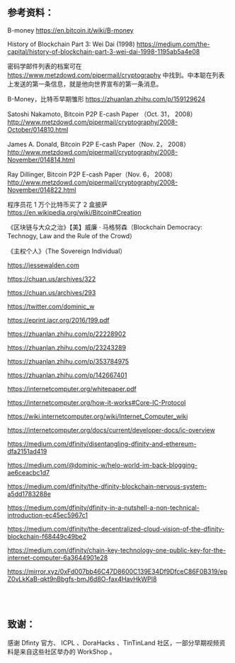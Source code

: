 ## 参考资料：

B-money https://en.bitcoin.it/wiki/B-money 

History of Blockchain Part 3: Wei Dai (1998) https://medium.com/the-capital/history-of-blockchain-part-3-wei-dai-1998-1195ab5a4e08 

密码学邮件列表的档案可在 https://www.metzdowd.com/pipermail/cryptography 中找到。中本聪在列表上发送的第一条信息，就是他向世界宣布的第一条消息。 

B-Money，比特币早期雏形 https://zhuanlan.zhihu.com/p/159129624 

Satoshi Nakamoto, Bitcoin P2P E-cash Paper （Oct. 31， 2008） http://www.metzdowd.com/pipermail/cryptography/2008-October/014810.html 

James A. Donald, Bitcoin P2P E-cash Paper（Nov. 2， 2008） http://www.metzdowd.com/pipermail/cryptography/2008-November/014814.html 

Ray Dillinger, Bitcoin P2P E-cash Paper（Nov. 6， 2008） http://www.metzdowd.com/pipermail/cryptography/2008-November/014822.html 

程序员花 1 万个比特币买了 2 盒披萨 https://en.wikipedia.org/wiki/Bitcoin#Creation 

《区块链与大众之治》【美】威廉 · 马格努森（Blockchain Democracy: Technogy, Law and the Rule of the Crowd） 

《主权个人》（The Sovereign Individual） 

https://jessewalden.com

https://chuan.us/archives/322

https://chuan.us/archives/293

https://twitter.com/dominic_w

https://eprint.iacr.org/2016/199.pdf

https://zhuanlan.zhihu.com/p/22228902

https://zhuanlan.zhihu.com/p/23243289

https://zhuanlan.zhihu.com/p/353784975

https://zhuanlan.zhihu.com/p/142667401

https://internetcomputer.org/whitepaper.pdf

https://internetcomputer.org/how-it-works#Core-IC-Protocol

https://wiki.internetcomputer.org/wiki/Internet_Computer_wiki

https://internetcomputer.org/docs/current/developer-docs/ic-overview

https://medium.com/dfinity/disentangling-dfinity-and-ethereum-dfa2151ad419

https://medium.com/@dominic-w/helo-world-im-back-blogging-ae6ceacbc1d7

https://medium.com/dfinity/the-dfinity-blockchain-nervous-system-a5dd1783288e

https://medium.com/dfinity/dfinity-in-a-nutshell-a-non-technical-introduction-ec45ec5967c1

https://medium.com/dfinity/the-decentralized-cloud-vision-of-the-dfinity-blockchain-f68449c49be2

https://medium.com/dfinity/chain-key-technology-one-public-key-for-the-internet-computer-6a3644901e28

https://mirror.xyz/0xFd007bb46C47D8600C139E34Df9DfceC86F0B319/epZ0vLkKaB-qkt9nBbgfs-bmJ6d8O-fax4HavHkWPI8

<br>

<br>

## 致谢：

感谢 Dfinty 官方、 ICPL 、DoraHacks 、TinTinLand 社区，一部分早期视频资料是来自这些社区举办的 WorkShop 。

<br>
